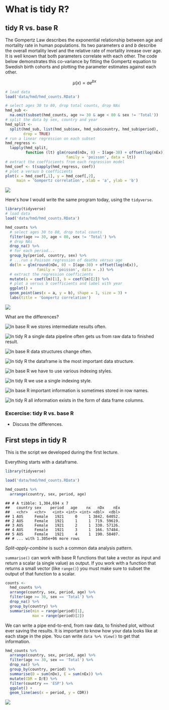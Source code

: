 What is tidy R?
===============



tidy R vs. base R
-----------------

The Gompertz Law describes the exponential relationship between age and mortality rate in human populations. Its two parameters $a$ and $b$ describe the overall mortality level and the relative rate of mortality inrease over age. It is well known that both parameters correlate with each other. The code below demonstrates this co-variance by fitting the Gompertz equation to Swedish birth cohorts and plotting the parameter estimates against each other.

$$
\mu(x) = ae^{bx}
$$


```r
# load data
load('data/hmd/hmd_counts.RData')

# select ages 30 to 80, drop total counts, drop NAs
hmd_sub <-
  na.omit(subset(hmd_counts, age >= 30 & age < 80 & sex != 'Total'))
# split the data by sex, country and year
hmd_split <-
  split(hmd_sub, list(hmd_sub$sex, hmd_sub$country, hmd_sub$period),
        drop = TRUE)
# run a linear regression on each subset
hmd_regress <-
  lapply(hmd_split,
         function (lt) glm(round(nDx, 0) ~ I(age-30) + offset(log(nEx)),
                           family = 'poisson', data = lt))
# extract the coefficients from each regression model
hmd_coef <- t(sapply(hmd_regress, coef))
# plot a versus b coefficients
plot(x = hmd_coef[,1], y = hmd_coef[,2],
     main = 'Gompertz correlation', xlab = 'a', ylab = 'b')
```

![](01-what_is_tidy_r_files/figure-epub3/unnamed-chunk-1-1.png)<!-- -->

Here's how I would write the same program today, using the `tidyverse`.


```r
library(tidyverse)
# load data
load('data/hmd/hmd_counts.RData')

hmd_counts %>%
  # select ages 30 to 80, drop total counts
  filter(age >= 30, age < 80, sex != 'Total') %>%
  # drop NAs
  drop_na() %>%
  # for each period...
  group_by(period, country, sex) %>%
  # ...run a Poisson regression of deaths versus age
  do(lm = glm(round(nDx, 0) ~ I(age-30) + offset(log(nEx)),
              family = 'poisson', data = .)) %>%
  # extract the regression coefficients
  mutate(a = coef(lm)[1], b = coef(lm)[2]) %>%
  # plot a versus b coefficients and label with year
  ggplot() +
  geom_point(aes(x = a, y = b), shape = 1, size = 3) +
  labs(title = 'Gompertz correlation')
```

![](01-what_is_tidy_r_files/figure-epub3/unnamed-chunk-2-1.png)<!-- -->

What are the differences?

![In base R we stores intermediate results often.](assets/assignment.png)

![In tidy R a single *data pipeline* often gets us from raw data to finished result.](assets/pipes.png)

![In base R data structures change often.](assets/various_data_structures.png)

![In tidy R the dataframe is the most important data structure.](assets/single_data_structure.png)

![In base R we have to use various indexing styles.](assets/various_indexing_styles.png)

![In tidy R we use a single indexing style.](assets/single_indexing_style.png)

![In base R important information is sometimes stored in row names.](assets/info_in_rownames.png)

![In tidy R all information exists in the form of data frame columns.](assets/variable_in_its_own_column.png)

### Excercise: tidy R vs. base R

- Discuss the differences.

First steps in tidy R
---------------------

This is the script we developed during the first lecture.

Everything starts with a dataframe.


```r
library(tidyverse)

load('data/hmd/hmd_counts.RData')

hmd_counts %>%
  arrange(country, sex, period, age)
```

```
## # A tibble: 1,304,694 x 7
##   country sex    period   age    nx   nDx    nEx
##   <chr>   <chr>   <int> <int> <int> <dbl>  <dbl>
## 1 AUS     Female   1921     0     1 3842. 64052.
## 2 AUS     Female   1921     1     1  719. 59619.
## 3 AUS     Female   1921     2     1  330. 57126.
## 4 AUS     Female   1921     3     1  166. 57484.
## 5 AUS     Female   1921     4     1  190. 58407.
## # ... with 1.305e+06 more rows
```

*Split-apply-combine* is such a common data analysis pattern.

`summarise()` can work with base R functions that take a vector as input and return a scalar (a single value) as output. If you work with a function that returns a small vector (like `range()`) you must make sure to subset the output of that function to a scalar.


```r
counts <-
  hmd_counts %>%
  arrange(country, sex, period, age) %>%
  filter(age >= 30, sex == 'Total') %>%
  drop_na() %>%
  group_by(country) %>%
  summarise(min = range(period)[1],
            max = range(period)[2])
```

We can write a pipe end-to-end, from raw data, to finished plot, without ever saving the results. It is important to know how your data looks like at each stage in the pipe. You can write `data %>% View()` to get that information.


```r
hmd_counts %>%
  arrange(country, sex, period, age) %>%
  filter(age >= 30, sex == 'Total') %>%
  drop_na() %>%
  group_by(country, period) %>%
  summarise(D = sum(nDx), E = sum(nEx)) %>%
  mutate(CDR = D/E) %>%
  filter(country == 'ESP') %>%
  ggplot() +
  geom_line(aes(x = period, y = CDR))
```

![](01-what_is_tidy_r_files/figure-epub3/unnamed-chunk-5-1.png)<!-- -->
